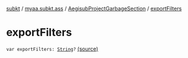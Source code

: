 [subkt](../../index.md) / [myaa.subkt.ass](../index.md) / [AegisubProjectGarbageSection](index.md) / [exportFilters](./export-filters.md)

# exportFilters

`var exportFilters: `[`String`](https://kotlinlang.org/api/latest/jvm/stdlib/kotlin/-string/index.html)`?` [(source)](https://github.com/Myaamori/SubKt/blob/0.1.10/src/main/kotlin/myaa/subkt/ass/parser.kt#L742)